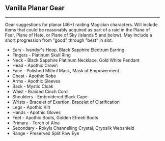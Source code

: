 ## Vanilla Planar Gear

---
Gear suggestions for planar (46+) raiding Magician characters. Will include items that could be reasonably acquired as part of a raid in the Plane of Fear, Plane of Hate, or Plane of Sky (islands 5 and below). May include a short progression from "good" through "best" in slot.

* Ears - Ivandyr's Hoop, Black Sapphire Electrum Earring
* Fingers - Platinum Skull Ring
* Neck - Black Sapphire Platinum Necklace, Gold White Pendant
* Head - Apothic Crown
* Face - Polished Mithril Mask, Mask of Empowerment
* Chest - Apothic Robe
* Arms - Apothic Sleeves
* Back - Mystic Cloak
* Waist - Braided Cinch Cord
* Shoulders - Embroidered Black Cape
* Wrists - Bracelet of Exertion, Bracelet of Clarification
* Legs - Apothic Kilt
* Hands - Apothic Gloves
* Feet - Apothic Boots, Golden Efreeti Boots
* Primary - Torch of Alna
* Secondary - Rokyls Channelling Crystal, Cryosilk Webshield
* Range - Preserved Split Paw Eye
